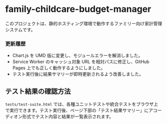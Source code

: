 # family-childcare-budget-manager

このプロジェクトは、静的ホスティング環境で動作するファミリー向け家計管理システムです。

### 更新履歴

* Chart.js を UMD 版に変更し、モジュールエラーを解消しました。
* Service Worker のキャッシュ対象 URL を相対パスに修正し、GitHub Pages 上でも正しく動作するようにしました。
* テスト実行後に結果サマリーが即時更新されるよう改善しました。

## テスト結果の確認方法

`tests/test-suite.html` では、各種ユニットテストや統合テストをブラウザ上で実行できます。テスト実行後、ページ下部の「テスト結果サマリー」にアコーディオン形式でテスト内容と結果が一覧表示されます。

